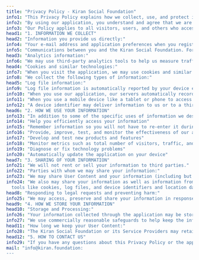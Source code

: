 ```yaml
---
title: "Privacy Policy - Kiran Social Foundation"
info1: "This Privacy Policy explains how we collect, use, and protect information in relation to our mobile application."
info2: "By using our application, you understand and agree that we are providing a platform for you to receive information from the Kiran Social Foundation."
info3: "Our Policy applies to all visitors, users, and others who access the mobile application"
head1: "1. INFORMATION WE COLLECT"
head2: "Information you provide us directly:"
info4: "Your e-mail address and application preferences when you register for the application. This information allows us to identify you uniquely."
info5: "Communications between you and the Kiran Social Foundation. For example, we may send you application-related emails (e.g., account verification, changes/updates to features of the application,technical and security notices). Note that you may not opt out of application-related e-mails."
head3: "Analytics information:"
info6: "We may use third-party analytics tools to help us measure traffic and usage trends for the application. These tools collect information sent by your device or our application, including the pages you visit, add-ons, and other information that assists us in improving the application. We collect and use this analytics information with analytics information from other Users so that it cannot reasonably be used to identify any particular individual User."
head4: "Cookies and similar technologies:"
info7: "When you visit the application, we may use cookies and similar technologies to collect information about how you use the application and provide features to you."
info8: "We collect the following types of information:"
head5: "Log file information:"
info9: "Log file information is automatically reported by your device each time you make a request to access (i.e., visit) the application. It can also be provided when the content of the application is downloaded to your browser or device."
info10: "When you use our application, our servers automatically record certain log file information, including your request, Internet Protocol ('IP') address, browser type, referring / exit pages and URLs, number of clicks and how you interact with links on the application, domain names, landing pages, pages viewed, and other such information. We may also collect similar information from emails sent to our Users which then help us track which emails are opened and which links are clicked by recipients. The information allows for more accurate reporting and improvement of the application."
info11: "When you use a mobile device like a tablet or phone to access our application, we may access, collect, monitor, store on your device, and/or remotely store one or more &quot;device identifiers.&quot; Device identifiers are small data files or similar data structures stored on or associated with your mobile device, which uniquely identify your mobile device. A device identifier may be data stored in connection with the device hardware, data stored in connection with the device's operating system or other software."
info12: "A device identifier may deliver information to us or to a third-party partner about how you browse and use the application and may help us or others provide reports or personalized content and ads. Some features of the application may not function properly if use or availability of device identifiers is impaired or disabled."
head6: "2. HOW WE USE YOUR INFORMATION"
info13: "In addition to some of the specific uses of information we describe in this Privacy Policy, we may use information that we receive to:"
info14: "Help you efficiently access your information"
info15: "Remember information so you will not have to re-enter it during your visit or the next time you visit the application"
info16: "Provide, improve, test, and monitor the effectiveness of our application"
info17: "Develop and test new products and features"
info18: "Monitor metrics such as total number of visitors, traffic, and demographic patterns"
info19: "Diagnose or fix technology problems"
info20: "Automatically update the application on your device"
head7: "3. SHARING OF YOUR INFORMATION"
info21: "We will not rent or sell your information to third parties."
info22: "Parties with whom we may share your information:"
info23: "We may share User Content and your information (including but not limited to, information from cookies, log files, device identifiers, location data, and usage data) to help provide, understand, and improve the application."
info24: "We also may share your information as well as information from
  tools like cookies, log files, and device identifiers and location data, with third-party organizations that help us provide the application to you (&quot;Service Providers&quot;). Our Service Providers will be given access to your information as is reasonably necessary to provide the application under reasonable confidentiality terms."
head8: "Responding to legal requests and preventing harm:"
info25: "We may access, preserve and share your information in response to a legal request if we have a good faith belief that the law requires us to do so. We may also access, preserve and share information when we have a good faith belief it is necessary to: detect, prevent and address fraud and other illegal activity; to protect ourselves, you and others, including as part of investigations; and to prevent death or imminent bodily harm. Information we receive about you may be accessed, processed and retained for an extended period of time when it is the subject of a legal request or obligation, governmental investigation, or investigations concerning possible violations of our terms or policies, or otherwise  to prevent harm."
head9: "4. HOW WE STORE YOUR INFORMATION"
head10: "Storage and Processing:"
info26: "Your information collected through the application may be stored and processed in India where the Kiran Social Foundation maintains facilities."
info27: "We use commercially reasonable safeguards to help keep the information collected through the application secure and take reasonable steps (such as requesting a unique password) to verify your identity before granting you access to your account. However, the Kiran Social Foundation cannot ensure the security of any information you transmit or guarantee that information on the application may not be accessed, disclosed, altered, or destroyed."
head11: "How long we keep your User Content:"
info28: "The Kiran Social Foundation or its Service Providers may retain information (including your profile information) for a reasonable time for backup, archival, and/or audit purposes."
head12: "5. HOW TO CONTACT US"
info29: "If you have any questions about this Privacy Policy or the application, please contact us at"
mail: "info@kiran.foundation:
---
```

